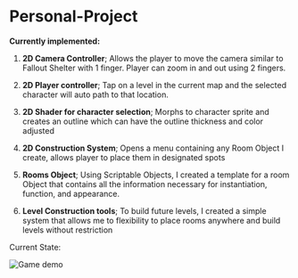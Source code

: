 # Personal-Project

<strong>Currently implemented:</strong>
1) <strong>2D Camera Controller</strong>; Allows the player to move the camera similar to Fallout Shelter with 1 finger. Player can zoom in and out using 2 fingers. 

2) <strong>2D Player controller</strong>; Tap on a level in the current map and the selected character will auto path to that location.

3) <strong>2D Shader for character selection</strong>; Morphs to character sprite and creates an outline which can have the outline thickness and color adjusted

4) <strong>2D Construction System</strong>; Opens a menu containing any Room Object I create, allows player to place them in designated spots

5) <strong>Rooms Object</strong>; Using Scriptable Objects, I created a template for a room Object that contains all the information necessary for instantiation, function, and appearance.

6) <strong>Level Construction tools</strong>; To build future levels, I created a simple system that allows me to flexibility to place rooms anywhere and build levels without restriction


Current State:

![Game demo](https://user-images.githubusercontent.com/57662868/200647167-cc4fae6c-4943-4327-b6b1-19b8067ecf5e.gif)
